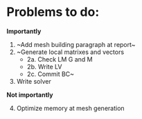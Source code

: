 # Problems to do:

**Importantly**

1. ~Add mesh building paragraph at report~
2. ~Generate local matrixes and vectors
   - 2a. Check LM G and M
   - 2b. Write LV
   - 2c. Commit BC~
4. Write solver

**Not importantly**

4. Optimize memory at mesh generation
